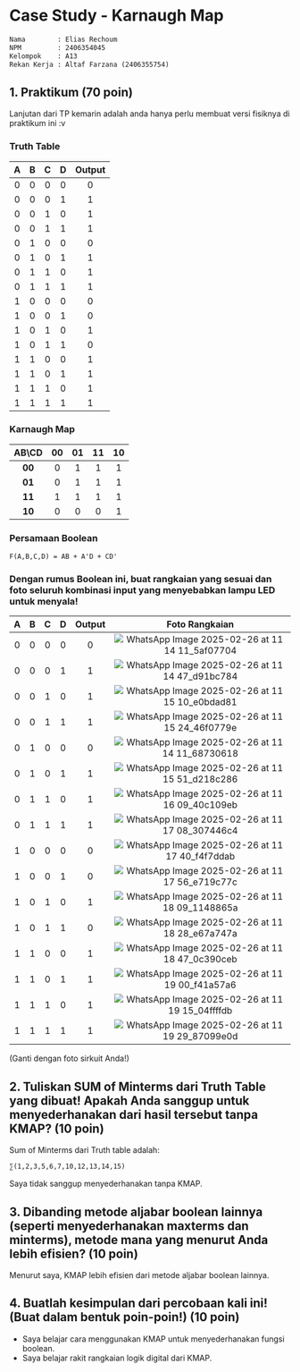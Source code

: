 # Case Study - Karnaugh Map

``` txt
Nama        : Elias Rechoum
NPM         : 2406354045
Kelompok    : A13
Rekan Kerja : Altaf Farzana (2406355754)
```

## 1. Praktikum (70 poin)

Lanjutan dari TP kemarin adalah anda hanya perlu membuat versi fisiknya di praktikum ini :v

### Truth Table
|  A  |  B  |  C  |  D  | Output |
|:---:|:---:|:---:|:---:|:------:|
|  0  |  0  |  0  |  0  |   0    |
|  0  |  0  |  0  |  1  |   1    |
|  0  |  0  |  1  |  0  |   1    |
|  0  |  0  |  1  |  1  |   1    |
|  0  |  1  |  0  |  0  |   0    |
|  0  |  1  |  0  |  1  |   1    |
|  0  |  1  |  1  |  0  |   1    |
|  0  |  1  |  1  |  1  |   1    |
|  1  |  0  |  0  |  0  |   0    |
|  1  |  0  |  0  |  1  |   0    |
|  1  |  0  |  1  |  0  |   1    |
|  1  |  0  |  1  |  1  |   0    |
|  1  |  1  |  0  |  0  |   1    |
|  1  |  1  |  0  |  1  |   1    |
|  1  |  1  |  1  |  0  |   1    |
|  1  |  1  |  1  |  1  |   1    |


### Karnaugh Map 

| AB\CD | 00  | 01  | 11    | 10    |
|:-----:|:---:|:---:|:-----:|:-----:|
| **00**|  0  |  1  | 1     |  1   |
| **01**|  0  |  1  | 1     |  1   |
| **11**|  1  |  1  | 1     |  1   |
| **10**|  0  |  0  | 0     |  1   |

### Persamaan Boolean
`F(A,B,C,D) = AB + A'D + CD'`


### Dengan rumus Boolean ini, buat rangkaian yang sesuai dan foto seluruh kombinasi input yang menyebabkan lampu LED untuk menyala!


|  A  |  B  |  C  |  D  | Output | Foto Rangkaian |
|:---:|:---:|:---:|:---:|:------:|:--------------:|
|  0  |  0  |  0  |  0  |   0    |![WhatsApp Image 2025-02-26 at 11 14 11_5af07704](https://github.com/user-attachments/assets/423f9cc5-2bfc-4864-ab3e-c0ce0c00f830)|
|  0  |  0  |  0  |  1  |   1    |![WhatsApp Image 2025-02-26 at 11 14 47_d91bc784](https://github.com/user-attachments/assets/3971ed2c-07c6-4678-948c-f01f809fa4c3) |
|  0  |  0  |  1  |  0  |   1    |![WhatsApp Image 2025-02-26 at 11 15 10_e0bdad81](https://github.com/user-attachments/assets/2ed6b762-8d73-4c3c-9768-d8e66625e17b) |
|  0  |  0  |  1  |  1  |   1    |![WhatsApp Image 2025-02-26 at 11 15 24_46f0779e](https://github.com/user-attachments/assets/a7faec82-8392-4706-aeb7-7ac28681c4ba)|
|  0  |  1  |  0  |  0  |   0    |    ![WhatsApp Image 2025-02-26 at 11 14 11_68730618](https://github.com/user-attachments/assets/b67a7f55-91ef-41e7-abdc-c6c873d8bb0b)|
|  0  |  1  |  0  |  1  |   1    |![WhatsApp Image 2025-02-26 at 11 15 51_d218c286](https://github.com/user-attachments/assets/133f2733-e83b-42da-9db5-d37f02a4d6e8)|
|  0  |  1  |  1  |  0  |   1    |![WhatsApp Image 2025-02-26 at 11 16 09_40c109eb](https://github.com/user-attachments/assets/48eb7be1-767a-4058-8646-fcecc3ccd0c3)|
|  0  |  1  |  1  |  1  |   1    |![WhatsApp Image 2025-02-26 at 11 17 08_307446c4](https://github.com/user-attachments/assets/d8e4d448-f24c-4b3d-95f7-0b150793dc60)|
|  1  |  0  |  0  |  0  |   0    |  ![WhatsApp Image 2025-02-26 at 11 17 40_f4f7ddab](https://github.com/user-attachments/assets/c9fd2793-281c-4be2-aa2f-ac49e5762e56)|
|  1  |  0  |  0  |  1  |   0    |    ![WhatsApp Image 2025-02-26 at 11 17 56_e719c77c](https://github.com/user-attachments/assets/6cdef71f-0d1e-48fc-8cbe-8648f1f505b5)|
|  1  |  0  |  1  |  0  |   1    |   ![WhatsApp Image 2025-02-26 at 11 18 09_1148865a](https://github.com/user-attachments/assets/0094f1ac-f86b-4e5f-a7cc-46d65122db0c)|
|  1  |  0  |  1  |  1  |   0    |        ![WhatsApp Image 2025-02-26 at 11 18 28_e67a747a](https://github.com/user-attachments/assets/0db68235-e044-4673-92ce-847bee1d73a3)|
|  1  |  1  |  0  |  0  |   1    |       ![WhatsApp Image 2025-02-26 at 11 18 47_0c390ceb](https://github.com/user-attachments/assets/c3010353-f81f-42a3-bed1-2a1c27b00b1e)|
|  1  |  1  |  0  |  1  |   1    |   ![WhatsApp Image 2025-02-26 at 11 19 00_f41a57a6](https://github.com/user-attachments/assets/266c7826-08a0-4fe9-846e-4a679cb4cd2f)|
|  1  |  1  |  1  |  0  |   1    |  ![WhatsApp Image 2025-02-26 at 11 19 15_04ffffdb](https://github.com/user-attachments/assets/8b9f5c52-0ce5-4061-a0b6-b633ed0500bc)|
|  1  |  1  |  1  |  1  |   1    |     ![WhatsApp Image 2025-02-26 at 11 19 29_87099e0d](https://github.com/user-attachments/assets/9c7a4a6d-9774-49c8-b4a9-b812a078772c)|

(Ganti dengan foto sirkuit Anda!)

## 2. Tuliskan SUM of Minterms dari Truth Table yang dibuat! Apakah Anda sanggup untuk menyederhanakan dari hasil tersebut tanpa KMAP? (10 poin)

Sum of Minterms dari Truth table adalah: 

```txt
∑(1,2,3,5,6,7,10,12,13,14,15)
```

Saya tidak sanggup menyederhanakan tanpa KMAP.

## 3. Dibanding metode aljabar boolean lainnya (seperti menyederhanakan maxterms dan minterms), metode mana yang menurut Anda lebih efisien? (10 poin)

Menurut saya, KMAP lebih efisien dari metode aljabar boolean lainnya.

## 4. Buatlah kesimpulan dari percobaan kali ini! (Buat dalam bentuk poin-poin!) (10 poin)
- Saya belajar cara menggunakan KMAP untuk menyederhanakan fungsi boolean.
- Saya belajar rakit rangkaian logik digital dari KMAP.

